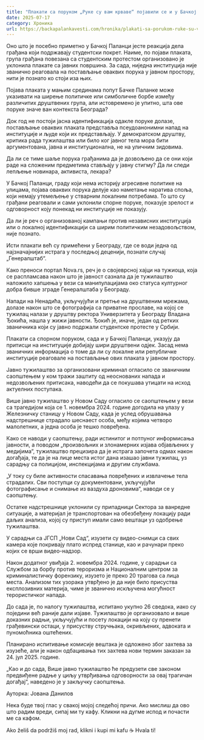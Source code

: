 ```yaml
---
title: "Плакати са поруком „Руке су вам крваве“ појавили се и у Бачкој Паланци"
date: 2025-07-17
category: Хроника
url: https://backapalankavesti.com/hronika/plakati-sa-porukom-ruke-su-vam-krvave-pojavili-se-i-u-backoj-palanci/
---
```


Оно што је посебно приметно у Бачкој Паланци јесте реакција дела грађана који подржавају студентски покрет. Наиме, по појави плаката, група грађана повезана са студентским протестом организовано је уклонила плакате са јавних површина. За сада, ниједна институција није званично реаговала на постављање оваквих порука у јавном простору, нити је познато ко стоји иза њих.

Појава плаката у мањим срединама попут Бачке Паланке може указивати на ширење политичке или симболичне борбе између различитих друштвених група, али истовремено је упитно, шта ове поруке значе ван контекста Београда?

Док год не постоји јасна идентификација одакле поруке долазе, постављање оваквих плаката представља псеудоанонимни напад на институције и људе који их представљају. У демократском друштву, критика рада тужилаштва или било ког јавног тела мора бити аргументована, јавна и институционална, не на уличним зидовима.

Да ли се тиме шаље порука грађанима да је дозвољено да се они који раде на сложеним предметима стављају у јавну стигму? Да ли следи лепљење новинара, активиста, лекара?

У Бачкој Паланци, граду који нема историју агресивне политике на улицама, појава оваквих порука делује као наметање наратива споља, који немају утемељење у стварним локалним потребама. То што су грађани реаговали и сами уклонили спорне поруке, показује зрелост и одговорност коју понекад ни институције не показују.

Да ли је реч о организованој кампањи против независних институција или о локалној идентификацији са ширим политичким незадовољством, није познато.

Исти плакати већ су примећени у Београду, где се води једна од најзначајнијих истрага у последњој деценији, познати случај „Генералштаб“.

Како преноси портал Nova.rs, реч је о својеврсној хајци на тужиоца, која се распламсава након што је јавност сазнала да је тужилаштво наложило хапшења у вези са манипулацијама око статуса културног добра бивше зграде Генералштаба у Београду.

Напади на Ненадића, укључујући и претње на друштвеним мрежама, долазе након што се фотографија са приватне прославе, на којој се тужилац налази у друштву ректора Универзитета у Београду Владaна Ђокића, нашла у жижи јавности. Ђокић је, иначе, један од ретких званичника који су јавно подржали студентске протесте у Србији.

Плакати са спорном поруком, сада и у Бачкој Паланци, указују да притисци на институције добијају шири друштвени одјек. Засад нема званичних информација о томе да ли су локалне или републичке институције реаговале на постављање ових плаката у јавном простору.

Јавно тужилаштво за организовани криминал огласило се званичним саопштењем у ком тражи заштиту од неоснованих напада и недозвољених притисака, наводећи да се покушава утицати на исход актуелних поступака.

Више јавно тужилаштво у Новом Саду огласило се саопштењем у вези са трагедијом која се 1. новембра 2024. године догодила на улазу у Железничку станицу у Новом Саду, када је услед обрушавања надстрешнице страдало шеснаест особа, међу којима четворо малолетних, а једна особа је тешко повређена.

Како се наводи у саопштењу, ради истинитог и потпуног информисања јавности, а поводом „произвољних и злонамерних изјава објављених у медијима“, тужилаштво прецизира да је истрага започета одмах након догађаја, те да је на лице места истог дана изашао јавни тужилац, уз сарадњу са полицијом, инспекцијама и другим службама.

„У току су биле активности спасавања повређених и извлачење тела страдалих. Сви поступци су документовани, укључујући фотографисање и снимање из ваздуха дроновима“, наводи се у саопштењу.

Остатке надстрешнице уклонили су припадници Сектора за ванредне ситуације, а материјал је транспортован на обезбеђену локацију ради даљих анализа, којој су приступ имали само вештаци уз одобрење тужилаштва.

У сарадњи са ЈГСП „Нови Сад“, изузети су видео-снимци са свих камера које покривају плато испред станице, као и рачунари преко којих се врши видео-надзор.

Након додатног увиђаја 2. новембра 2024. године, у сарадњи са Службом за борбу против тероризма и Националним центром за криминалистичку форензику, изузето је преко 20 трагова са лица места. Анализом тих узорака утврђено је да није било присуства експлозивних материја, чиме је званично искључена могућност терористичког напада.

До сада је, по налогу тужилаштва, испитано укупно 26 сведока, иако су поједини већ раније дали изјаве. Тужилаштво је организовало и више доказних радњи, укључујући и посету локацији на коју су пренети грађевински остаци, у присуству стручњака, окривљених, адвоката и пуномоћника оштећених.

Планирано испитивање комисије вештака је одложено због захтева за изузеће, али је након одбацивања тих захтева нови термин заказан за 24. јул 2025. године.

„Као и до сада, Више јавно тужилаштво ће предузети све законом предвиђене радње у циљу утврђивања одговорности за овај трагичан догађај“, наведено је у закључку саопштења.

Ауторка: Јована Данилов

Нека буде твој глас у свакој мојој следећој причи. Ако мислиш да ово што радим вреди, сипај ми ту кафу. Кликни на дугме испод и почасти ме са кафом.

Ako želiš da podržiš moj rad, klikni i kupi mi kafu ☕ Hvala ti!
